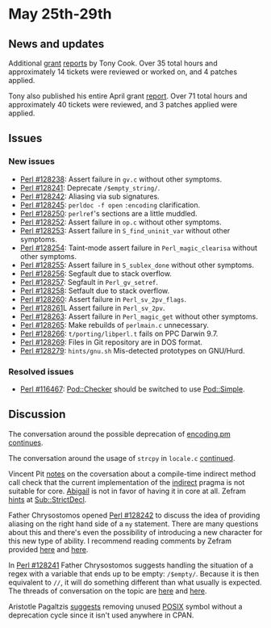 # May 25th-29th

## News and updates

Additional
[grant](http://www.nntp.perl.org/group/perl.perl5.porters/236795)
[reports](http://www.nntp.perl.org/group/perl.perl5.porters/236796)
by Tony Cook. Over 35 total hours and approximately 14 tickets were
reviewed or worked on, and 4 patches applied.

Tony also published his entire April grant
[report](http://www.nntp.perl.org/group/perl.perl5.porters/236797).
Over 71 total hours and approximately 40 tickets were reviewed,
and 3 patches applied were applied.

## Issues

### New issues

* [Perl #128238](https://rt.perl.org/Ticket/Display.html?id=128238):
  Assert failure in `gv.c` without other symptoms.
* [Perl #128241](https://rt.perl.org/Ticket/Display.html?id=128241):
  Deprecate `/$empty_string/`.
* [Perl #128242](https://rt.perl.org/Ticket/Display.html?id=128242):
  Aliasing via sub signatures.
* [Perl #128245](https://rt.perl.org/Ticket/Display.html?id=128245):
  `perldoc -f open` `:encoding` clarification.
* [Perl #128250](https://rt.perl.org/Ticket/Display.html?id=128250):
  `perlref`'s sections are a little muddled.
* [Perl #128252](https://rt.perl.org/Ticket/Display.html?id=128252):
  Assert failure in `op.c` without other symptoms.
* [Perl #128253](https://rt.perl.org/Ticket/Display.html?id=128253):
  Assert failure in `S_find_uninit_var` without other symptoms.
* [Perl #128254](https://rt.perl.org/Ticket/Display.html?id=128254):
  Taint-mode assert failure in `Perl_magic_clearisa` without other
  symptoms.
* [Perl #128255](https://rt.perl.org/Ticket/Display.html?id=128255):
  Assert failure in `S_sublex_done` without other symptoms.
* [Perl #128256](https://rt.perl.org/Ticket/Display.html?id=128256):
  Segfault due to stack overflow.
* [Perl #128257](https://rt.perl.org/Ticket/Display.html?id=128257):
  Segfault in `Perl_gv_setref`.
* [Perl #128258](https://rt.perl.org/Ticket/Display.html?id=128258):
  Setfault due to stack overflow.
* [Perl #128260](https://rt.perl.org/Ticket/Display.html?id=128260):
  Assert failure in `Perl_sv_2pv_flags`.
* [Perl #128261](https://rt.perl.org/Ticket/Display.html?id=128261)L
  Assert failure in `Perl_sv_2pv`.
* [Perl #128263](https://rt.perl.org/Ticket/Display.html?id=128263):
  Assert failure in `Perl_magic_get` without other symptoms.
* [Perl #128265](https://rt.perl.org/Ticket/Display.html?id=128265):
  Make rebuilds of `perlmain.c` unnecessary.
* [Perl #128266](https://rt.perl.org/Ticket/Display.html?id=128266):
  `t/porting/libperl.t` fails on PPC Darwin 9.7.
* [Perl #128269](https://rt.perl.org/Ticket/Display.html?id=128269):
  Files in Git repository are in DOS format.
* [Perl #128279](https://rt.perl.org/Ticket/Display.html?id=128279):
  `hints/gnu.sh` Mis-detected prototypes on GNU/Hurd.

### Resolved issues

* [Perl #116467](https://rt.perl.org/Ticket/Display.html?id=116467):
  [Pod::Checker](https://metacpan.org/pod/Pod::Checker) should be
  switched to use
  [Pod::Simple](https://metacpan.org/pod/Pod::Simple).

## Discussion

The conversation around the possible deprecation of
[encoding.pm](https://metacpan.org/pod/encoding)
[continues](http://www.nntp.perl.org/group/perl.perl5.porters/236738).

The conversation around the usage of `strcpy` in `locale.c`
[continued](http://www.nntp.perl.org/group/perl.perl5.porters/236757).

Vincent Pit
[notes](http://www.nntp.perl.org/group/perl.perl5.porters/236733)
on the coversation about a compile-time indirect method call check
that the current implementation of the
[indirect](https://metacpan.org/pod/indirect) pragma is not suitable
for core.
[Abigail](http://www.nntp.perl.org/group/perl.perl5.porters/236734)
is not in favor of having it in core at all. Zefram
[hints](http://www.nntp.perl.org/group/perl.perl5.porters/236751)
at [Sub::StrictDecl](https://metacpan.org/pod/Sub::StrictDecl).

Father Chrysostomos opened
[Perl #128242](https://rt.perl.org/Ticket/Display.html?id=128242)
to discuss the idea of providing aliasing on the right hand side
of a `my` statement. There are many questions about this and
there's even the possibility of introducing a new character for
this new type of ability. I recommend reading comments by Zefram
provided
[here](http://www.nntp.perl.org/group/perl.perl5.porters/236778)
and
[here](http://www.nntp.perl.org/group/perl.perl5.porters/236776).

In
[Perl #128241](https://rt.perl.org/Ticket/Display.html?id=128241)
Father Chrysostomos suggests handling the situation of a regex
with a variable that ends up to be empty: `/$empty/`. Because it
is then equivalent to `//`, it will do something different than
what usually is expected. The threads of conversation on the
topic are
[here](http://www.nntp.perl.org/group/perl.perl5.porters/236775)
and
[here](http://www.nntp.perl.org/group/perl.perl5.porters/236785).

Aristotle Pagaltzis
[suggests](http://www.nntp.perl.org/group/perl.perl5.porters/236836)
removing unused [POSIX](https://metacpan.org/pod/POSIX) symbol
without a deprecation cycle since it isn't used anywhere in CPAN.
